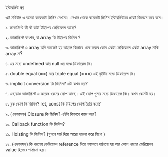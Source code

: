 ইন্টারভিউ প্রশ্ন

এই মডিউল এ আমরা কয়েকটা জিনিস দেখবো। সেখান থেকে কয়েকটা জিনিস ইন্টারভিউতে প্রায়ই জিজ্ঞেস করে বসে।

১. জাভাস্ক্রিপ্ট কী কী ডাটা টাইপের ভেরিয়েবল আছে?

২. জাভাস্ক্রিপ্ট ফাংশন, বা array কি টাইপের জিনিস ?

৩. জাভাস্ক্রিপ্ট এ array যদি অবজেক্ট হয় তাহলে কিভাবে চেক করবে কোন একটা ভেরিয়েবল একটা array নাকি array না?

৪. এর মধ্যে undefined আর null এর মধ্যে ডিফারেন্স কি।

৫. double equal (==) আর triple equal (===) এই দুইটার মধ্যে ডিফারেন্স কি।

৬. implicit conversion কি জিনিস? এটা কখন হয়?

৭. এছাড়াও জাভাস্ক্রিপ্ট এ কয়েক ধরনের স্কোপ আছে। এই স্কোপ গুলার মধ্যে ডিফারেন্স কি। কখন কোনটা হয়।

৮. ব্লক স্কোপ কি জিনিস? let, const কি টাইপের স্কোপ তৈরি করে?

৯. (এডভান্সড) Closure কি জিনিস? এইটা কিভাবে কাজ করে?

১০. Callback function কি জিনিস?

১১. Hoisting কি জিনিস? (গুগলে সার্চ দিয়ে আরো ভালো করে শিখো )

১২. (এডভান্সড) কি ধরণের ভেরিয়েবল reference দিয়ে ফাংশনে পাঠানো হয় আর কোন ধরণের ভেরিয়েবল value হিসেবে পাঠানো হয়।
